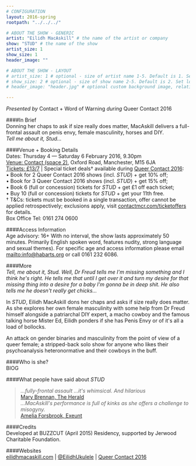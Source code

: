 ```yaml
---
# CONFIGURATION
layout: 2016-spring
rootpath: "../../../"

# ABOUT THE SHOW - GENERIC
artist: "Eilidh MacAskill" # the name of the artist or company
show: "STUD" # the name of the show
artist_size: 1
show_size: 1
header_image: ""    

# ABOUT THE SHOW - LAYOUT
# artist_size: 1 # optional - size of artist name 1-5. Default is 1. Set longer names to lower values
# show_size: 2 # optional - size of show name 2-5. Default is 2. Set longer names to lower values
# header_image: "header.jpg" # optional custom background image, relative to current page

---
```

*Presented by* Contact + Word of Warning *during* Queer Contact 2016         
       
####In Brief      
Donning her chaps to ask if size really does matter, MacAskill delivers a full-frontal assault on penis envy, female masculinity, horses and DIY.<br>*Tell me about it, Stud…*        
         
####Venue + Booking Details    
Dates: Thursday 4 — Saturday 6 February 2016, 9.30pm         
<a href="http://contactmcr.com/visit/getting-here" target="_blank">Venue: Contact (space 2)</a>, Oxford Road, Manchester, M15 6JA             
<a href="http://contactmcr.com/whats-on/46294-qc16-eilidh-macaskill-stud/booking" target="_blank">Tickets: £13/7</a> | Special ticket deals† available during <a href="http://www.contactmcr.com/queercontact" target="_blank">Queer Contact 2016</a>:<br>• Book for 2 Queer Contact 2016 shows (incl. *STUD*) + get 10% off;<br>• Book for 3 Queer Contact 2016 shows (incl. *STUD*) + get 15% off;<br>• Book 6 (full or concession) tickets for *STUD* + get £1 off each ticket;<br>• Buy 10 (full or concession) tickets for *STUD* + get your 11th free.        
† T&Cs: tickets must be booked in a single transaction, offer cannot be applied retrospectively; exclusions apply, visit <a href="http://www.contactmcr.com/ticketoffers" target="_blank">contactmcr.com/ticketoffers</a> for details.              
Box Office Tel: 0161 274 0600         
        
####Access Information        
Age advisory: 16+ With no interval, the show lasts approximately 50 minutes. Primarily English spoken word, features nudity, strong language and sexual themes). For specific age and access information please email <mailto:info@habarts.org> or call 0161 232 6086.     
             
####More      
*Tell, me about it, Stud. Well, Dr Freud tells me I'm missing something and I think he's right. He tells me that until I get over it and turn my desire for that missing thing into a desire for a baby I'm gonna be in deep shit. He also tells me he doesn't really get chicks…*           
         
In *STUD*, Eilidh MacAskill dons her chaps and asks if size really does matter. As she explores her own female masculinity with some help from Dr Freud himself alongside a patriarchal DIY expert, a macho cowboy and the famous talking horse Mister Ed, Eilidh ponders if she has Penis Envy or of it's all a load of bollocks.        
         
An attack on gender binaries and masculinity from the point of view of a queer female; a stripped-back solo show for anyone who likes their psychoanalysis heteronormative and their cowboys in the buff.         
        
####Who is she?     
BIOG          
       
####What people have said about *STUD*        
>*…fully-frontal assault …it's whimsical. And hilarious*<br><a href="http://www.heraldscotland.com/arts_ents/13206858.Review__BuzzCut__Pearce_Institute__Glasgow" target="_blank">Mary Brennan, The Herald</a>          
>*…MacAskill's performance is full of kinks as she offers a challenge to misogyny.*<br><a href="http://exeuntmagazine.com/reviews/steakhouse-live-2" target="_blank">Amelia Forsbrook, Exeunt</a>         
         
####Credits          
Developed at BUZZCUT (April 2015) Residency, supported by Jerwood Charitable Foundation.        
        
####Websites          
<a href="http://eilidhmacaskill.com/portfolio/stud-2" target="_blank">eilidhmacaskill.com</a> | <a href="http://twitter.com/EilidhUkulele" target="_blank">@EilidhUkulele</a> | <a href="http://www.contactmcr.com/queercontact" target="_blank">Queer Contact 2016</a>

